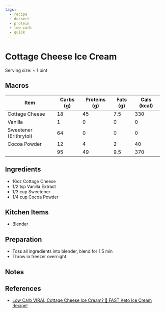 ```yaml
---
tags:
  - recipe
  - dessert
  - protein
  - low carb
  - quick
---
```

# Cottage Cheese Ice Cream

Serving size: ~ 1 pint

## Macros

| Item | Carbs (g) | Proteins (g) | Fats (g) | Cals (kcal) |
| --- | --- | --- | --- | --- |
| Cottage Cheese | 18 | 45 | 7.5 | 330 |
| Vanilla | 1 | 0 | 0 | 0 |
| Sweetener (Erithrytol) | 64 | 0 | 0 | 0 |
| Cocoa Powder | 12 | 4 | 2 | 40 |
|  | 95 | 49 | 9.5 | 370 |

## Ingredients

- 16oz Cottage Cheese
- 1/2 tsp Vanilla Extract
- 1/3 cup Sweetener
- 1/4 cup Cocoa Powder

## Kitchen Items

- Blender

## Preparation

- Toss all ingredients into blender, blend for 1.5 min
- Throw in freezer overnight

## Notes

## References
- [Low Carb VIRAL Cottage Cheese Ice Cream? 🍦 FAST Keto Ice Cream Recipe!](https://www.youtube.com/watch?v=2bixEVRPRno)
